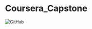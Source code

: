 # Coursera_Capstone
![GitHub](https://img.shields.io/github/license/FEARCODE/cOURSERA_Capstone.?style=flat-square)
